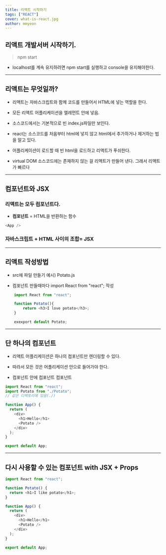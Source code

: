 ```yaml
---
title: 리액트 시작하기
tags: ["REACT"]
cover: what-is-react.jpg
author: mmyeon
---
```


## 리액트 개발서버 시작하기.

> npm start

- localhost를 계속 유지하려면 npm start를 실행하고 console을 유지해야한다.

---

## 리액트는 무엇일까?

- 리액트는 자바스크립트와 함께 코드를 만들어서 HTML에 넣는 역할을 한다.

- 모든 리액트 어플리케이션을 엘레먼트 안에 넣음.

- 소스코드에서는 기본적으로 빈 index.js파일만 보인다.

- react는 소스코드를 처음부터 html에 넣지 않고 html에서 추가하거나 제거하는 법을 알고 있다.

- 어플리케이션이 로드할 때 빈 html을 로드하고 리액트가 푸쉬한다.

- virtual DOM 소스코드에는 존재하지 않는 걸 리액트가 만들어 낸다. 그래서 리액트가 빠르다

---

## 컴포넌트와 JSX

### 리액트는 모두 컴포넌트다.

- **컴포넌트** = HTML을 반환하는 함수

```js
<App />
```

### 자바스크립트 + HTML 사이의 조합= JSX

---

## 리액트 작성방법

- src에 파일 만들기 예시\) Potato.js

- 컴포넌트 만들때마다 import React from "react"; 작성

```js
    import React from "react";

    function Potato(){
    	return <h3>I love potato</h3>;
    }

    exexport default Potato;
```

---

## 단 하나의 컴포넌트

- 리액트 어플리케이션은 하나의 컴포넌트만 렌더링할 수 있다.

- 따라서 모든 것은 어플리케이션 안으로 들어가야 한다.
- 컴포넌트 안에 컴포넌트 컴포넌트

```js
import React from "react";
import Potato from "./Potato";
// 같은 디렉토리에 있음(./)

function App() {
  return (
    <div>
      <h1>Hello</h1>
      <Potato />
    </div>
  );
}

export default App;
```

---

## 다시 사용할 수 있는 컴포넌트 with JSX + Props

```js
import React from "react";

function Potato() {
  return <h1>I like potato</h1>;
}

function App() {
  return (
    <div>
      <h1>Hello</h1>
      <Potato />
    </div>
  );
}

export default App;
```
